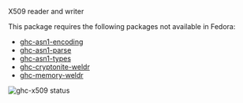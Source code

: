 X509 reader and writer

This package requires the following packages not available in Fedora:

* [ghc-asn1-encoding](../ghc-asn1-encoding)
* [ghc-asn1-parse](../ghc-asn1-parse)
* [ghc-asn1-types](../ghc-asn1-types)
* [ghc-cryptonite-weldr](../ghc-cryptonite-weldr)
* [ghc-memory-weldr](../ghc-memory-weldr)

![ghc-x509 status](https://copr.fedorainfracloud.org/coprs/g/weldr/bdcs-haskell-deps/package/ghc-x509/status_image/last_build.png)
